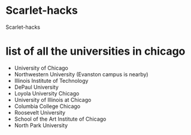 # Scarlet-hacks
Scarlet-hacks


# list of all the universities in chicago
- University of Chicago
- Northwestern University (Evanston campus is nearby)
- Illinois Institute of Technology
- DePaul University
- Loyola University Chicago
- University of Illinois at Chicago
- Columbia College Chicago
- Roosevelt University
- School of the Art Institute of Chicago
- North Park University

